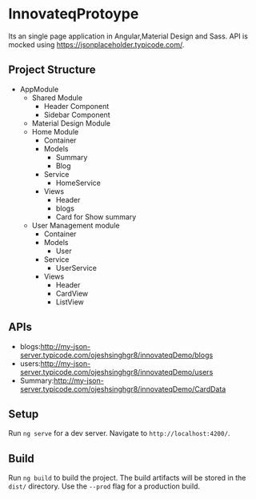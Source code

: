 # InnovateqProtoype

Its an single page application in Angular,Material Design and Sass. API is mocked using https://jsonplaceholder.typicode.com/.

## Project Structure

- AppModule
  - Shared Module
    - Header Component
    - Sidebar Component
  - Material Design Module
  - Home Module
    - Container
    - Models
      - Summary
      - Blog
    - Service
      - HomeService
    - Views
      - Header
      - blogs
      - Card for Show summary
  - User Management module
    - Container
    - Models
      - User
    - Service
      - UserService
    - Views
      - Header
      - CardView
      - ListView

## APIs

- blogs:http://my-json-server.typicode.com/ojeshsinghgr8/innovateqDemo/blogs
- users:http://my-json-server.typicode.com/ojeshsinghgr8/innovateqDemo/users
- Summary:http://my-json-server.typicode.com/ojeshsinghgr8/innovateqDemo/CardData

## Setup

Run `ng serve` for a dev server. Navigate to `http://localhost:4200/`.

## Build

Run `ng build` to build the project. The build artifacts will be stored in the `dist/` directory. Use the `--prod` flag for a production build.
